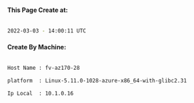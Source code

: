 
   
#### This Page Create at:

```bash

2022-03-03 - 14:00:11 UTC

```

#### Create By Machine:

```bash

Host Name : fv-az170-28

platform  : Linux-5.11.0-1028-azure-x86_64-with-glibc2.31

Ip Local  : 10.1.0.16

```

